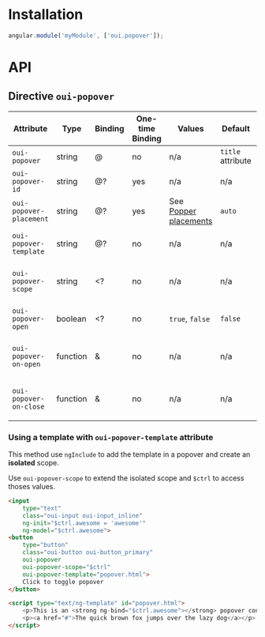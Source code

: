 # Installation

```js
angular.module('myModule', ['oui.popover']);
```

# API

## Directive `oui-popover`

| Attribute                 | Type      | Binding   | One-time Binding  | Values                                                                                        | Default           | Description
| ----                      | ----      | ----      | ----              | ----                                                                                          | ----              | ----
| `oui-popover`             | string    | @         | no                | n/a                                                                                           | `title` attribute | popover content
| `oui-popover-id`          | string    | @?        | yes               | n/a                                                                                           | n/a               | popover content id
| `oui-popover-placement`   | string    | @?        | yes               | See [Popper placements](https://popper.js.org/popper-documentation.html#Popper.placements)    | `auto`            | modifier for alignment
| `oui-popover-template`    | string    | @?        | no                | n/a                                                                                           | n/a               | id of the popover template
| `oui-popover-scope`       | string    | <?        | no                | n/a                                                                                           | n/a               | scope of the popover template
| `oui-popover-open`        | boolean   | <?        | no                | `true`, `false`                                                                               | `false`           | open or close the popover
| `oui-popover-on-open`     | function  | &         | no                | n/a                                                                                           | n/a               | called when popover is opened
| `oui-popover-on-close`    | function  | &         | no                | n/a                                                                                           | n/a               | called when popover is closed

### Using a template with `oui-popover-template` attribute

This method use `ngInclude` to add the template in a popover and create an **isolated** scope.

Use `oui-popover-scope` to extend the isolated scope and `$ctrl` to access thoses values.

```html
<input
    type="text"
    class="oui-input oui-input_inline"
    ng-init="$ctrl.awesome = 'awesome'"
    ng-model="$ctrl.awesome">
<button
    type="button"
    class="oui-button oui-button_primary" 
    oui-popover
    oui-popover-scope="$ctrl"
    oui-popover-template="popover.html">
    Click to toggle popover
</button>

<script type="text/ng-template" id="popover.html">
    <p>This is an <strong ng-bind="$ctrl.awesome"></strong> popover content.</p>
    <p><a href="#">The quick brown fox jumps over the lazy dog</a></p>
</script>
```
